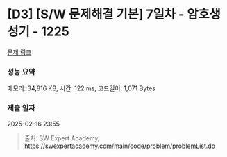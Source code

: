# [D3] [S/W 문제해결 기본] 7일차 - 암호생성기 - 1225 

[문제 링크](https://swexpertacademy.com/main/code/problem/problemDetail.do?contestProbId=AV14uWl6AF0CFAYD) 

### 성능 요약

메모리: 34,816 KB, 시간: 122 ms, 코드길이: 1,071 Bytes

### 제출 일자

2025-02-16 23:55



> 출처: SW Expert Academy, https://swexpertacademy.com/main/code/problem/problemList.do